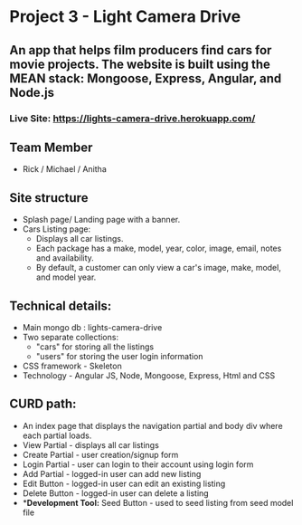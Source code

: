 # Project 3 - Light Camera Drive
## An app that helps film producers find cars for movie projects. The website is built using the MEAN stack: Mongoose, Express, Angular, and Node.js

### Live Site: https://lights-camera-drive.herokuapp.com/

## Team Member
* Rick / Michael / Anitha

## Site structure
* Splash page/ Landing page with a banner.
* Cars Listing page:
  * Displays all car listings.
  * Each package has a make, model, year, color, image, email, notes and availability.
  * By default, a customer can only view a car's image, make, model, and model year.
  

##  Technical details:
* Main mongo db : lights-camera-drive
* Two separate collections:
  * "cars" for storing all the listings
  * "users" for storing the user login information
* CSS framework - Skeleton
* Technology - Angular JS, Node, Mongoose, Express, Html and CSS

## CURD path:
* An index page that displays the navigation partial and body div where each partial loads.
* View Partial - displays all car listings
* Create Partial - user creation/signup form 
* Login Partial - user can login to their account using login form
* Add Partial - logged-in user can add new listing
* Edit Button - logged-in user can edit an existing listing
* Delete Button - logged-in user can delete a listing
* ***Development Tool:** Seed Button - used to seed listing from seed model file 
